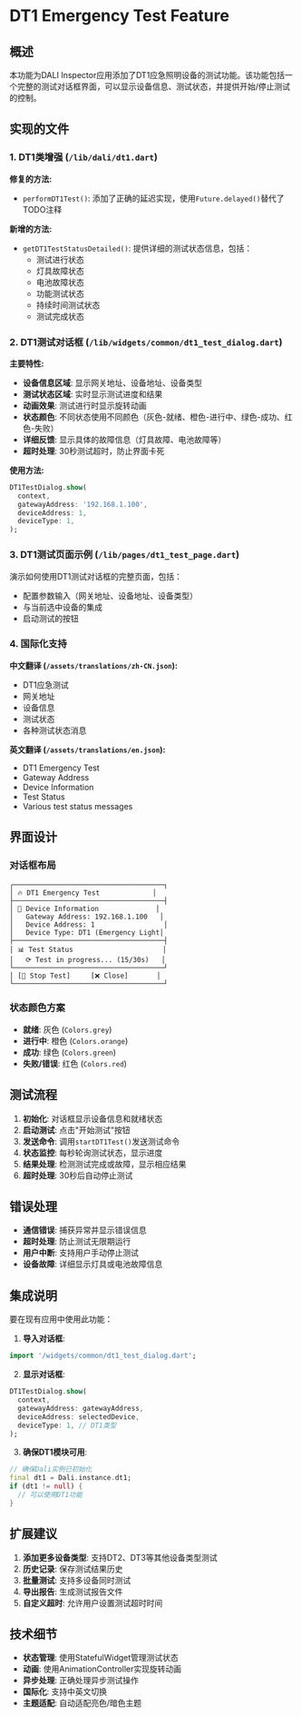 # DT1 Emergency Test Feature

## 概述

本功能为DALI Inspector应用添加了DT1应急照明设备的测试功能。该功能包括一个完整的测试对话框界面，可以显示设备信息、测试状态，并提供开始/停止测试的控制。

## 实现的文件

### 1. DT1类增强 (`/lib/dali/dt1.dart`)

**修复的方法:**
- `performDT1Test()`: 添加了正确的延迟实现，使用`Future.delayed()`替代了TODO注释

**新增的方法:**
- `getDT1TestStatusDetailed()`: 提供详细的测试状态信息，包括：
  - 测试进行状态
  - 灯具故障状态
  - 电池故障状态
  - 功能测试状态
  - 持续时间测试状态
  - 测试完成状态

### 2. DT1测试对话框 (`/lib/widgets/common/dt1_test_dialog.dart`)

**主要特性:**
- **设备信息区域**: 显示网关地址、设备地址、设备类型
- **测试状态区域**: 实时显示测试进度和结果
- **动画效果**: 测试进行时显示旋转动画
- **状态颜色**: 不同状态使用不同颜色（灰色-就绪、橙色-进行中、绿色-成功、红色-失败）
- **详细反馈**: 显示具体的故障信息（灯具故障、电池故障等）
- **超时处理**: 30秒测试超时，防止界面卡死

**使用方法:**
```dart
DT1TestDialog.show(
  context,
  gatewayAddress: '192.168.1.100',
  deviceAddress: 1,
  deviceType: 1,
);
```

### 3. DT1测试页面示例 (`/lib/pages/dt1_test_page.dart`)

演示如何使用DT1测试对话框的完整页面，包括：
- 配置参数输入（网关地址、设备地址、设备类型）
- 与当前选中设备的集成
- 启动测试的按钮

### 4. 国际化支持

**中文翻译 (`/assets/translations/zh-CN.json`):**
- DT1应急测试
- 网关地址
- 设备信息
- 测试状态
- 各种测试状态消息

**英文翻译 (`/assets/translations/en.json`):**
- DT1 Emergency Test
- Gateway Address
- Device Information
- Test Status
- Various test status messages

## 界面设计

### 对话框布局
```
┌─────────────────────────────────────┐
│ 🔥 DT1 Emergency Test             │
├─────────────────────────────────────┤
│ 📱 Device Information              │
│   Gateway Address: 192.168.1.100   │
│   Device Address: 1                 │
│   Device Type: DT1 (Emergency Light│
├─────────────────────────────────────┤
│ 📊 Test Status                      │
│   ⟳ Test in progress... (15/30s)   │
└─────────────────────────────────────┘
│ [🛑 Stop Test]     [❌ Close]       │
└─────────────────────────────────────┘
```

### 状态颜色方案
- **就绪**: 灰色 (`Colors.grey`)
- **进行中**: 橙色 (`Colors.orange`)
- **成功**: 绿色 (`Colors.green`)
- **失败/错误**: 红色 (`Colors.red`)

## 测试流程

1. **初始化**: 对话框显示设备信息和就绪状态
2. **启动测试**: 点击"开始测试"按钮
3. **发送命令**: 调用`startDT1Test()`发送测试命令
4. **状态监控**: 每秒轮询测试状态，显示进度
5. **结果处理**: 检测测试完成或故障，显示相应结果
6. **超时处理**: 30秒后自动停止测试

## 错误处理

- **通信错误**: 捕获异常并显示错误信息
- **超时处理**: 防止测试无限期运行
- **用户中断**: 支持用户手动停止测试
- **设备故障**: 详细显示灯具或电池故障信息

## 集成说明

要在现有应用中使用此功能：

1. **导入对话框**:
```dart
import '/widgets/common/dt1_test_dialog.dart';
```

2. **显示对话框**:
```dart
DT1TestDialog.show(
  context,
  gatewayAddress: gatewayAddress,
  deviceAddress: selectedDevice,
  deviceType: 1, // DT1类型
);
```

3. **确保DT1模块可用**:
```dart
// 确保Dali实例已初始化
final dt1 = Dali.instance.dt1;
if (dt1 != null) {
  // 可以使用DT1功能
}
```

## 扩展建议

1. **添加更多设备类型**: 支持DT2、DT3等其他设备类型测试
2. **历史记录**: 保存测试结果历史
3. **批量测试**: 支持多设备同时测试
4. **导出报告**: 生成测试报告文件
5. **自定义超时**: 允许用户设置测试超时时间

## 技术细节

- **状态管理**: 使用StatefulWidget管理测试状态
- **动画**: 使用AnimationController实现旋转动画
- **异步处理**: 正确处理异步测试操作
- **国际化**: 支持中英文切换
- **主题适配**: 自动适配亮色/暗色主题
